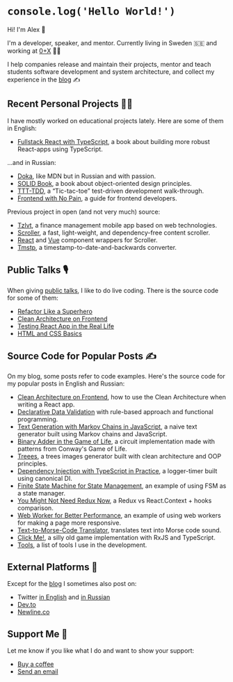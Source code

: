 # `console.log('Hello World!')`

Hi! I'm Alex 👋

I'm a developer, speaker, and mentor. Currently living in Sweden 🇸🇪 and working at [0+X](https://0x.se) 👨‍💻

I help companies release and maintain their projects, mentor and teach students software development and system architecture, and collect my experience in the [blog](https://github.com/bespoyasov/www) ✍️

## Recent Personal Projects 🧑‍💻

I have mostly worked on educational projects lately. Here are some of them in English:

- [Fullstack React with TypeScript](https://www.newline.co/fullstack-react-with-typescript), a book about building more robust React-apps using TypeScript.

...and in Russian:

- [Doka](https://github.com/doka-guide/content), like MDN but in Russian and with passion.
- [SOLID Book](https://github.com/open-tech-authors/solid), a book about object-oriented design principles.
- [TTT-TDD](https://github.com/bespoyasov/ttt-tdd), a “Tic-tac-toe” test-driven development walk-through.
- [Frontend with No Pain](https://github.com/bespoyasov/front-not-pain), a guide for frontend developers.

Previous project in open (and not very much) source:

- [Tzlvt](https://fuckgrechka.ru/tzlvt/), a finance management mobile app based on web technologies.
- [Scroller](https://github.com/bespoyasov/scroller), a fast, light-weight, and dependency-free content scroller.
- [React](https://github.com/bespoyasov/react-scroller) and [Vue](https://github.com/bespoyasov/vue-scroller) component wrappers for Scroller.
- [Tmstp](https://github.com/bespoyasov/tmstmp), a timestamp-to-date-and-backwards converter.

## Public Talks 🎙

When giving [public talks](https://bespoyasov.me/talks/), I like to do live coding. There is the source code for some of them:

- [Refactor Like a Superhero](https://github.com/bespoyasov/refactor-like-a-superhero-talk)
- [Clean Architecture on Frontend](https://github.com/bespoyasov/frontend-clean-architecture)
- [Testing React App in the Real Life](https://github.com/bespoyasov/testing-workshop)
- [HTML and CSS Basics](https://github.com/bespoyasov/traktor-html-css-workshop)

## Source Code for Popular Posts ✍️

On my blog, some posts refer to code examples. Here's the source code for my popular posts in English and Russian:

- [Clean Architecture on Frontend](https://github.com/bespoyasov/frontend-clean-architecture), how to use the Clean Architecture when writing a React app.
- [Declarative Data Validation](https://github.com/bespoyasov/rule-based-data-validation) with rule-based approach and functional programming.
- [Text Generation with Markov Chains in JavaScript](https://github.com/bespoyasov/text-generator), a naive text generator built using Markov chains and JavaScript.
- [Binary Adder in the Game of Life](https://github.com/bespoyasov/binary-full-adder-in-the-game-of-life), a circuit implementation made with patterns from Conway's Game of Life.
- [Treees](https://github.com/bespoyasov/treees), a trees images generator built with clean architecture and OOP principles.
- [Dependency Injection with TypeScript in Practice](https://github.com/bespoyasov/di-ts-in-practice), a logger-timer built using canonical DI.
- [Finite State Machine for State Management](https://github.com/bespoyasov/fsm-example), an example of using FSM as a state manager.
- [You Might Not Need Redux Now](https://github.com/bespoyasov/you-really-dont-need-redux-now), a Redux vs React.Context + hooks comparison.
- [Web Worker for Better Performance](https://github.com/bespoyasov/web-worker-example), an example of using web workers for making a page more responsive.
- [Text-to-Morse-Code Translator](https://github.com/bespoyasov/morse), translates text into Morse code sound.
- [Click Me!](https://github.com/bespoyasov/clickme), a silly old game implementation with RxJS and TypeScript.
- [Tools](https://github.com/bespoyasov/tools), a list of tools I use in the development.

## External Platforms 📢

Except for the [blog](https://github.com/bespoyasov/www) I sometimes also post on:

- Twitter [in English](http://twitter.com/bespoyasov_) and [in Russian](http://twitter.com/bespoyasov)
- [Dev.to](https://dev.to/bespoyasov)
- [Newline.co](https://www.newline.co/@bespoyasov)

## Support Me 💖

Let me know if you like what I do and want to show your support:

- [Buy a coffee](https://buymeacoffee.com/bespoyasov)
- [Send an email](mailto:bespoyasov@me.com)

